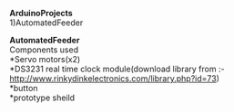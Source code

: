 **ArduinoProjects** \
1)AutomatedFeeder 

**AutomatedFeeder**\
Components used\
*Servo motors(x2)\
*DS3231 real time clock module(download library from :- http://www.rinkydinkelectronics.com/library.php?id=73) \
*button \
*prototype sheild 

